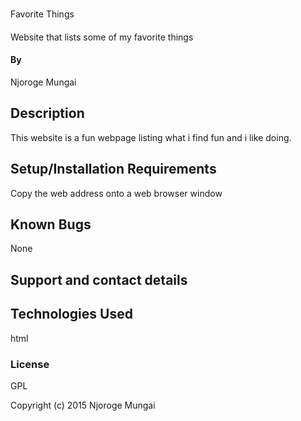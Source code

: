 #
Favorite Things

####
Website that lists some of my favorite things

#### By
 Njoroge Mungai

## Description
This website is a fun webpage listing what i find fun and i like doing.

## Setup/Installation Requirements

Copy the web address onto a web browser window

## Known Bugs

None

## Support and contact details



## Technologies Used

html

### License

 GPL

Copyright (c) 2015 Njoroge Mungai
